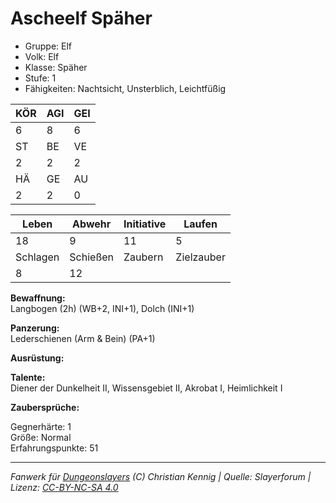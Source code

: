 # Ascheelf Späher  
- Gruppe: Elf  
- Volk: Elf  
- Klasse: Späher  
- Stufe: 1  
- Fähigkeiten: Nachtsicht, Unsterblich, Leichtfüßig  


| KÖR | AGI | GEI |  
| --- | --- | --- |  
| 6   | 8   | 6   |
| ST  | BE  | VE  |  
| 2   | 2   | 2   |
| HÄ  | GE  | AU  |  
| 2   | 2   | 0   |


| Leben    | Abwehr   | Initiative | Laufen     |
| -------- | -------- | ---------- | ---------- |
| 18       | 9        | 11         | 5          |
| Schlagen | Schießen | Zaubern    | Zielzauber |
| 8        | 12       |            |            |

**Bewaffnung:**  
Langbogen (2h) (WB+2, INI+1), Dolch (INI+1)

**Panzerung:**  
Lederschienen (Arm & Bein) (PA+1)

**Ausrüstung:**  


**Talente:**  
Diener der Dunkelheit II, Wissensgebiet II, Akrobat I, Heimlichkeit I

**Zaubersprüche:**  


Gegnerhärte: 1  
Größe: Normal  
Erfahrungspunkte: 51  



___
*Fanwerk für [Dungeonslayers](https://www.dungeonslayers.net/) (C) Christian Kennig | Quelle: Slayerforum | Lizenz: [CC-BY-NC-SA 4.0](https://creativecommons.org/licenses/by-nc-sa/4.0/deed.de)*